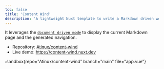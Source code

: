 ```yaml
---
toc: false
title: 'Content Wind'
description: 'A lightweight Nuxt template to write a Markdown driven website with TailwindCSS and Iconify.'
---
```


It leverages the [`document driven mode`](/guide/writing/document-driven) to display the current Markdown page and the generated navigation.

- Repository: [Atinux/content-wind](https://github.com/Atinux/content-wind)
- Live demo: https://content-wind.nuxt.dev

:sandbox{repo="Atinux/content-wind" branch="main" file="app.vue"}
